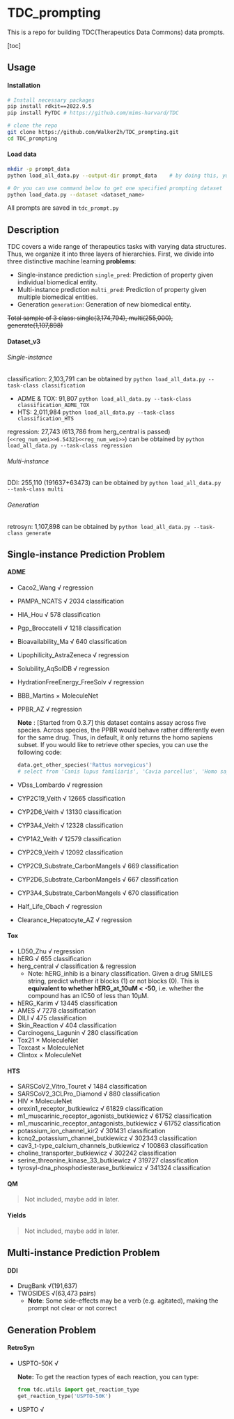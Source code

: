 # TDC_prompting

This is a repo for building TDC(Therapeutics Data Commons) data prompts.

[toc]

## Usage

#### Installation

```bash
# Install necessary packages
pip install rdkit==2022.9.5 
pip install PyTDC # https://github.com/mims-harvard/TDC

# clone the repo
git clone https://github.com/WalkerZh/TDC_prompting.git
cd TDC_prompting
```

#### Load data

```bash
mkdir -p prompt_data
python load_all_data.py	--output-dir prompt_data	# by doing this, you can get a complete prompting data in folder prompt_data

# Or you can use command below to get one specified prompting dataset
python load_data.py --dataset <dataset_name>
```

All prompts are saved in `tdc_prompt.py`

## Description

TDC covers a wide range of therapeutics tasks with varying data structures. Thus, we organize it into three layers of hierarchies. First, we divide into three distinctive machine learning **problems**:

- Single-instance prediction `single_pred`: Prediction of property given individual biomedical entity.
- Multi-instance prediction `multi_pred`: Prediction of property given multiple biomedical entities.
- Generation `generation`: Generation of new biomedical entity.

~~Total sample of 3 class: single(3,174,794), multi(255,000), generate(1,107,898)~~

#### Dataset_v3

###### Single-instance

classification: 2,103,791 can be obtained by `python load_all_data.py --task-class classification`

* ADME & TOX: 91,807 `python load_all_data.py --task-class classification_ADME_TOX`
* HTS: 2,011,984 ``python load_all_data.py --task-class classification_HTS``

regression: 27,743 (613,786 from herg_central is passed) (`<<reg_num_wei>>6.54321<<reg_num_wei>>`) can be obtained by `python load_all_data.py --task-class regression`

###### Multi-instance

DDI: 255,110 (191637+63473) can be obtained by `python load_all_data.py --task-class multi`

###### Generation

retrosyn: 1,107,898 can be obtained by `python load_all_data.py --task-class generate`

## Single-instance Prediction Problem

#### ADME

- Caco2_Wang √ regression
- PAMPA_NCATS √ 2034 classification
- HIA_Hou √ 578 classification
- Pgp_Broccatelli √ 1218 classification
- Bioavailability_Ma √ 640 classification
- Lipophilicity_AstraZeneca √ regression
- Solubility_AqSolDB √ regression
- HydrationFreeEnergy_FreeSolv √ regression
- BBB_Martins × MoleculeNet
- PPBR_AZ √ regression

  **Note** : [Started from 0.3.7] this dataset contains assay across five species. Across species, the PPBR would behave rather differently even for the same drug. Thus, in default, it only returns the homo sapiens subset. If you would like to retrieve other species, you can use the following code:

  ```python
  data.get_other_species('Rattus norvegicus')
  # select from 'Canis lupus familiaris', 'Cavia porcellus', 'Homo sapiens', 'Mus musculus', 'Rattus norvegicus', 'all'
  ```
- VDss_Lombardo √ regression
- CYP2C19_Veith √ 12665 classification
- CYP2D6_Veith √ 13130 classification
- CYP3A4_Veith √ 12328 classification
- CYP1A2_Veith √ 12579 classification
- CYP2C9_Veith √ 12092 classification
- CYP2C9_Substrate_CarbonMangels √ 669 classification
- CYP2D6_Substrate_CarbonMangels √ 667 classification
- CYP3A4_Substrate_CarbonMangels √ 670 classification
- Half_Life_Obach √ regression
- Clearance_Hepatocyte_AZ √ regression

#### Tox

- LD50_Zhu √ regression
- hERG √ 655 classification
- herg_central √ classification & regression
  - Note:  hERG_inhib is a binary classification. Given a drug SMILES string, predict whether it blocks (1) or not blocks (0). This is **equivalent to whether hERG_at_10uM < -50**, i.e. whether the compound has an IC50 of less than 10µM.
- hERG_Karim √ 13445 classification
- AMES √ 7278 classification
- DILI √ 475 classification
- Skin_Reaction √ 404 classification
- Carcinogens_Lagunin √ 280 classification
- Tox21 × MoleculeNet
- Toxcast × MoleculeNet
- Clintox × MoleculeNet

#### HTS

- SARSCoV2_Vitro_Touret √ 1484 classification
- SARSCoV2_3CLPro_Diamond √ 880 classification
- HIV × MoleculeNet
- orexin1_receptor_butkiewicz √ 61829 classification
- m1_muscarinic_receptor_agonists_butkiewicz √ 61752 classification
- m1_muscarinic_receptor_antagonists_butkiewicz √ 61752 classification
- potassium_ion_channel_kir2 √ 301431 classification
- kcnq2_potassium_channel_butkiewicz √ 302343 classification
- cav3_t-type_calcium_channels_butkiewicz √ 100863 classification
- choline_transporter_butkiewicz √ 302242 classification
- serine_threonine_kinase_33_butkiewicz √ 319727 classification
- tyrosyl-dna_phosphodiesterase_butkiewicz √ 341324 classification

#### QM

> Not included, maybe add in later.

#### Yields

> Not included, maybe add in later.

## Multi-instance Prediction Problem

#### DDI

- DrugBank √(191,637)
- TWOSIDES √(63,473 pairs)
  - **Note**: Some side-effects may be a verb (e.g. agitated), making the prompt not clear or not correct

## Generation Problem

#### RetroSyn

- USPTO-50K √

  **Note:** To get the reaction types of each reaction, you can type:

  ```python
  from tdc.utils import get_reaction_type
  get_reaction_type('USPTO-50K')
  ```
- USPTO √
